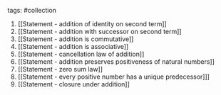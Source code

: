 tags: #collection

1. [[Statement - addition of identity on second term]]
2. [[Statement - addition with successor on second term]]
3. [[Statement - addition is commutative]]
4. [[Statement - addition is associative]]
5. [[Statement - cancellation law of addition]]
6. [[Statement - addition preserves positiveness of natural numbers]]
7. [[Statement - zero sum law]]
8. [[Statement - every positive number has a unique predecessor]]]
9. [[Statement - closure under addition]]